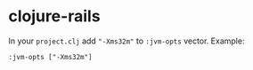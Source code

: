 # clojure-rails

In your `project.clj` add `"-Xms32m"` to `:jvm-opts` vector. Example:

`:jvm-opts ["-Xms32m"]`

